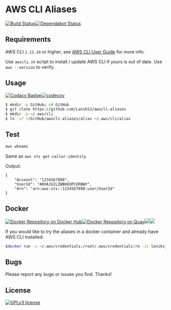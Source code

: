 # AWS CLI Aliases
[![Build Status](https://travis-ci.com/LanikSJ/awscli-aliases.svg?branch=master)](https://travis-ci.com/LanikSJ/awscli-aliases)[![Dependabot Status](https://api.dependabot.com/badges/status?host=github&repo=LanikSJ/awscli-aliases)](https://dependabot.com)

## Requirements

AWS CLI ``1.11.24`` or higher, see
[AWS CLI User Guide](http://docs.aws.amazon.com/cli/latest/userguide/installing.html) for more info.

Use ``awscli.sh`` script to install / update AWS CLI if yours is out of date. Use ``aws --version`` to verify.

## Usage
[![Codacy Badge](https://api.codacy.com/project/badge/Grade/8d6dd836703e4f37a636c7086fedf619)](https://www.codacy.com/app/LanikSJ/awscli-aliases?utm_source=github.com&amp;utm_medium=referral&amp;utm_content=LanikSJ/awscli-aliases&amp;utm_campaign=Badge_Grade)[![codecov](https://codecov.io/gh/LanikSJ/awscli-aliases/branch/master/graph/badge.svg)](https://codecov.io/gh/LanikSJ/awscli-aliases)

```bash
$ mkdir -p GitHub; cd GitHub
$ git clone https://github.com/LanikSJ/awscli-aliases
$ mkdir -p ~/.aws/cli
$ ln -sf ~/GitHub/awscli-aliases/alias ~/.aws/cli/alias
```
## Test

```bash
aws whoami
```
Same as ``aws sts get-caller-identity``

Output:

```
{
    "Account": "1234567890",
    "UserId": "AROAJGILZWBHUUPCERBWY",
    "Arn": "arn:aws:sts::1234567890:user/UserId"
}
```
## Docker
[![Docker Repository on Docker Hub](https://img.shields.io/docker/automated/laniksj/awscli-aliases.svg?style=flat)](https://hub.docker.com/r/laniksj/awscli-aliases)[![Docker Repository on Quay](https://quay.io/repository/laniksj/awscli-aliases/status "Docker Repository on Quay")](https://quay.io/repository/laniksj/awscli-aliases)![](https://img.shields.io/docker/pulls/laniksj/awscli-aliases.svg?style=flat)[![](https://images.microbadger.com/badges/image/laniksj/awscli-aliases.svg)](https://microbadger.com/images/laniksj/awscli-aliases "Get your own image badge on microbadger.com")

If you would like to try the aliases in a docker container and already have AWS CLI installed:

```bash
$docker run -v ~/.aws/credentials:/root/.aws/credentials:ro -it laniksj/awscli-aliases whoami
```
## Bugs

Please report any bugs or issues you find. Thanks!

## License
[![GPLv3 license](https://badgen.net/github/license/LanikSJ/awscli-aliases)](http://perso.crans.org/besson/LICENSE.html)
